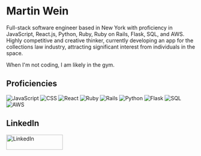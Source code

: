 # Martin Wein

Full-stack software engineer based in New York with proficiency in JavaScript, React.js, Python, Ruby, Ruby on Rails, Flask, SQL, and AWS. Highly competitive and creative thinker, currently developing an app for the collections law industry, attracting significant interest from individuals in the space.

When I'm not coding, I am likely in the gym.

## Proficiencies

![JavaScript](https://img.shields.io/badge/JavaScript-F7DF1E?style=for-the-badge&logo=javascript&logoColor=black)
![CSS](https://img.shields.io/badge/CSS-1572B6?style=for-the-badge&logo=css3&logoColor=white)
![React](https://img.shields.io/badge/React-20232A?style=for-the-badge&logo=react&logoColor=61DAFB)
![Ruby](https://img.shields.io/badge/Ruby-CC342D?style=for-the-badge&logo=ruby&logoColor=white)
![Rails](https://img.shields.io/badge/Rails-CC0000?style=for-the-badge&logo=rubyonrails&logoColor=white)
![Python](https://img.shields.io/badge/Python-3776AB?style=for-the-badge&logo=python&logoColor=white)
![Flask](https://img.shields.io/badge/Flask-000000?style=for-the-badge&logo=flask&logoColor=white)
![SQL](https://img.shields.io/badge/SQL-4479A1?style=for-the-badge&logo=sql&logoColor=white)
![AWS](https://img.shields.io/badge/AWS-232F3E?style=for-the-badge&logo=amazon-aws&logoColor=white)

## LinkedIn

<a href="https:/www.linkedin.com/in/martin-wein-dev">
    <img src="https://img.shields.io/badge/LinkedIn-0077B5?style=for-the-badge&logo=linkedin&logoColor=white" alt="LinkedIn" height="40" width="150">
</a>
